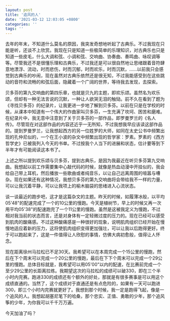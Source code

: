 ```yaml
---
layout: post
title: '追风的人'
date: '2021-03-12 12:03:05 +0800'
categories: ''
tags: ''
---
```


去年的年末，不知道什么莫名的原因，我突发奇想地听起了古典乐。不过我现在只能是听，还谈不上欣赏。我现在只是知道一些极简单的乐理知识，对古典乐也只是知道一些皮毛，什么大调和弦、小调和弦、交响曲、协奏曲、奏鸣曲、咏叹调等等。尽管我还不是很懂乐理和古典乐，不过我还是可以很自然地让思绪跟着音符肆意地漂浮、流动，时而悲伤，时而沉郁，时而欢乐，时而沉默，……以前我只会感觉到古典乐的吵闹，现在虽然对古典乐依然还是很无知，不过我能感受到在这些跳动的音符和流畅的和弦后面，隐藏着一个广阔的世界，等待我去发现，去探索。

贝多芬的第九交响曲的第四乐章，也就是贝九的主题，即欢乐颂。虽然名为欢乐颂，但却有一种无法言说的沉默，一种让人欲哭无泪的触恸。前不久在看到了题为《寻找贝多芬》的纪录片，让我更进一步地了解到贝多芬。以前在只是在学校的时候，从课本中知道有一个伟大的作曲家叫贝多芬，一生充满了坎坷、困苦和磨难。在纪录片中，我无意中注意到了关于贝多芬的一部作品，即罗曼罗兰的《名人传》。尽管现在对这部作品的内容还近乎一无所知，不过我想我早应该读这部作品的。提到罗曼罗兰，让我想起西方的另一位姓罗的大师，如同在太史公书中频繁出现的孔仲尼似的，一个在王小波的杂文中频繁出现的哲学家：罗素。罗素的《西方哲学史》已被我列入今天的书单。不过按我个人当下的进展和状态，估计要等到下半年才有可能阅读这本书了。

上述之所以提到欢乐颂与贝多芬，提到古典乐，是因为我最近在听贝多芬第九交响曲。我想起以前工作需要集中心敲代码的时候，就像是热血动漫中开挂似的，我会给自己带上耳机，然后播放一些歌曲或者纯音乐，以让自己远离周围的喧嚣与嘈杂。现在如果还有这种情况，我想贝多芬的第九交响曲将会带给我不一样的力量，可以让我沉着平静，可以让我项上的榆木脑袋的思绪进入心流状态。

谈一谈最近的跑步吧，这才是这篇杂文的主题。昨天的时候，如履薄冰般，以平均05'48"的配速完成了一个的10公里的慢跑。今天是植树节，早上的时候又再一次用平均05'38"的配速跑完了一个11公里的慢跑。虽然是这被我定义为慢跑，不过相对我当前的状态而言，还是对身体有一定轻微过度的压力的。现在已经可以感受到肌肉的酸痛感。不过这种酸痛感是一种很好的现象，说明肌肉组织已经开始在慢慢地适应着新的压力，这将使肌肉组织变得更加强壮，可以让我以后跑得更好。终于可以跑起来了，这是一件值得让人欣慰的事情，仿佛大病初愈般，值得让人怀念。

现在距离徐州马拉松已不足30天。我希望可以在本周完成一个15公里的慢跑，然后在下个周末可以完成一个20公里的慢跑，最后在下下个周末可以完成一个29公里的慢跑。总体目标就是，我希望可以用05'00"以内的配速，在比赛前完成一个至少29公里的长距离拉练。我期望这次的马拉松的成绩可以破330，即在三个半小时内完赛。跑进330的成绩还有个额外的好处，那就是有很多赛事是可以用这个成绩直通的。当然了，这个成绩对于直通还是有点危险的，如果有一天可以跑进300，即三个小时内完赛就更好了。我想到那个时候，我一定是跑得飞起，像是一个追风的人。我想起胡塞尼笔下的哈桑，那个忠实、正值、勇敢的少年，那个追风筝的少年，为你我可以千千万万遍。

今天加油了吗？
